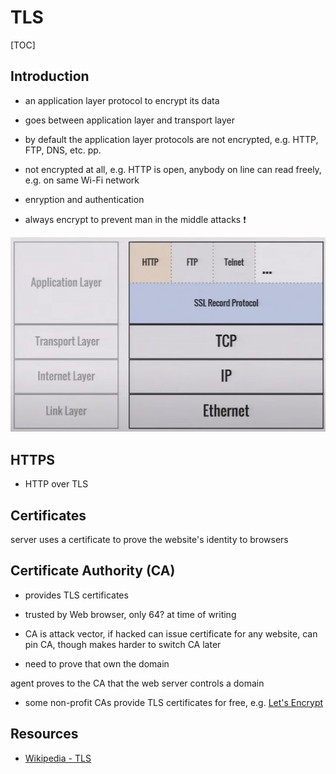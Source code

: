 # TLS

[TOC]

<!-- ToDo: finish -->


## Introduction

- an application layer protocol to encrypt its data
- goes between application layer and transport layer

- by default the application layer protocols are not encrypted, e.g. HTTP, FTP, DNS, etc. pp.
- not encrypted at all, e.g. HTTP is open, anybody on line can read freely, e.g. on same Wi-Fi network


- enryption and authentication

- always encrypt to prevent man in the middle attacks ❗️

![TLS under the application layer](tlslayer.png)



## HTTPS

- HTTP over TLS


## Certificates

server uses a certificate to prove the website's identity to browsers


## Certificate Authority (CA)

- provides TLS certificates
- trusted by Web browser, only 64? at time of writing

- CA is attack vector, if hacked can issue certificate for any website, can pin CA, though makes harder to switch CA later

- need to prove that own the domain

agent proves to the CA that the web server controls a domain

- some non-profit CAs provide TLS certificates for free, e.g. [Let's Encrypt](https://letsencrypt.org/)



## Resources

- [Wikipedia - TLS](https://en.wikipedia.org/wiki/Transport_Layer_Security)